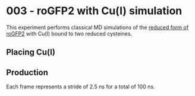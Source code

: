 # 003 - roGFP2 with Cu(I) simulation

This experiment performs classical MD simulations of the [reduced form of roGFP2](../../methods/01-protocols/gfp-definitions.md#reduced-form) with Cu(I) bound to two reduced cysteines.

## Placing Cu(I)

<div id="cu-placed-view" class="mol-container"></div>
<script>
var uri = './structures/protein/1JC0-Cu.pdb';
jQuery.ajax( uri, {
    success: function(data) {
        // https://3dmol.org/doc/GLViewer.html
        let viewer = $3Dmol.createViewer(
            document.querySelector('#cu-placed-view'),
            { backgroundAlpha: '0.0' }
        );
        viewer.addModelsAsFrames(data, "pdb");
        viewer.setStyle({}, {cartoon: {color: 'spectrum'}});
        viewer.setStyle({resn: 'CRO'}, {stick: {}, cartoon: {color: "spectrum"}});
        viewer.setStyle(
            {chain: 'A', resi: '145'}, {stick: {}, cartoon: {color: "spectrum", opacity: 0.95}}
        );
        viewer.setStyle(
            {chain: 'A', resi: '146'}, {cartoon: {color: "spectrum", opacity: 0.95}}
        );
        viewer.setStyle(
            {chain: 'A', resi: '202'}, {stick: {}, cartoon: {color: "spectrum", opacity: 0.95}}
        );
        viewer.setStyle(
            {chain: 'A', resi: '203'}, {cartoon: {color: "spectrum", opacity: 0.95}}
        );
        viewer.setStyle({resn: 'CU1'}, {sphere: {size: 0.4, color: "0xa52a2a"}});
        viewer.setView([ -36.9147351738292, -38.79385525105598, -34.28640214794895, 72.28733464747603, 0.2666368765879281, -0.19611494476442937, 0.7836729219496249, 0.5256428976847463 ]);
        viewer.setClickable({}, true, function(atom,viewer,event,container) {
            console.log(viewer.getView());
        });
        viewer.render();
    },
    error: function(hdr, status, err) {
        console.error( "Failed to load " + uri + ": " + err );
    },
});
</script>

## Production

Each frame represents a stride of 2.5 ns for a total of 100 ns.

<div id="prod-npt-view" class="mol-container"></div>
<script>
var uri = './simulations/05-prod/run-01/outputs/08_prod_npt.pdb';
jQuery.ajax( uri, {
    success: function(data) {
        // https://3dmol.org/doc/GLViewer.html
        let viewer = $3Dmol.createViewer(
            document.querySelector('#prod-npt-view'),
            { backgroundAlpha: '0.0' }
        );
        viewer.addModelsAsFrames(data, "pdb");
        viewer.animate({interval: 200, loop: "forward", reps: 0});
        viewer.setStyle({}, {cartoon: {color: 'spectrum'}});
        viewer.setStyle({resn: 'CRO'}, {stick: {}});
        viewer.setStyle({resi: 145}, {stick: {}, cartoon: {color: 'spectrum'}});
        viewer.setStyle({resi: 202}, {stick: {}, cartoon: {color: 'spectrum'}});
        viewer.setStyle({resn: 'CU1'}, {sphere: {size: 0.4, color: "0xa52a2a"}});
        viewer.setView([ -31.023800442233295, -32.70469651741289, -32.66362686567166, 9.517105134040186, -0.5129826573726642, 0.6134893978796151, -0.32219140994260353, -0.5066283127534278 ]);
        viewer.setClickable({}, true, function(atom,viewer,event,container) {
            console.log(viewer.getView());
        });
        viewer.render();
    },
    error: function(hdr, status, err) {
        console.error( "Failed to load " + uri + ": " + err );
    },
});
</script>
